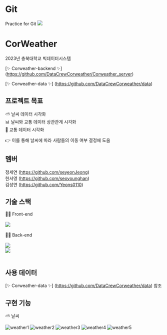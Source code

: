 # Git
Practice for Git
<img src="https://img.shields.io/badge/#339933?style=flat&logo=nodedotjs&logoColor=white"/>
# CorWeather
2023년 충북대학교 빅데이터시스템 


[✨ Corweather-backend ✨] (https://github.com/DataCrewCorweather/Corweather_server)


[✨ Corweather-data ✨] (https://github.com/DataCrewCorweather/data)

## 프로젝트 목표

⛅ 날씨 데이터 시각화</br>
📊 날씨와 교통 데이터 상관관계 시각화</br>
🚕 교통 데이터 시각화</br>

👉 이를 통해 날씨에 따라 사람들의 이동 여부 결정에 도움

## 멤버

정세연 (https://github.com/seyeonJeong)</br>
한서영 (https://github.com/seoyounghan)</br>
김성연 (https://github.com/Yeons0110)</br>

## 기술 스택

👨‍🏫 Front-end</br></br>
<img src="https://img.shields.io/badge/React-61DAFB?style=flat-square&logo=React&logoColor=black"/></br></br>
👨‍💻 Back-end</br></br>
<img src="https://img.shields.io/badge/Node.js-339933?style=flat-square&logo=Node.js&logoColor=white"/></br>
<img src="https://img.shields.io/badge/MongoDB-47A248?style=flat-square&logo=MongoDB&logoColor=white"/></br></br>

## 사용 데이터

[✨ Corweather-data ✨] (https://github.com/DataCrewCorweather/data) 참조

## 구현 기능

⛅ 날씨</br>

![weather1](https://github.com/seyeonJeong/Git/assets/81068870/17057a5c-f7cc-4a98-a04b-ef2a8019f7fb)
![weather2](https://github.com/seyeonJeong/Git/assets/81068870/be38ca44-3608-4d0d-b66c-062b055be95a)
![weather3](https://github.com/seyeonJeong/Git/assets/81068870/97bf8c71-cc47-4880-8502-5c45fc8f4f91)
![weather4](https://github.com/seyeonJeong/Git/assets/81068870/0fe9a625-25f3-47a6-b797-6aa7c052a915)
![weather5](https://github.com/seyeonJeong/Git/assets/81068870/7edb49ac-66af-4bda-901c-183183f85a1f)
